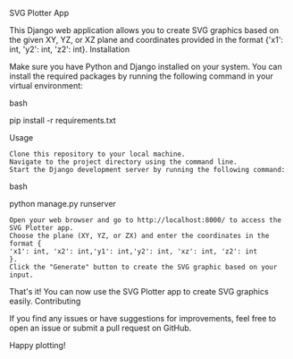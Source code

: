SVG Plotter App

This Django web application allows you to create SVG graphics based on the given XY, YZ, or XZ plane and coordinates provided in the format {'x1': int, 'y2': int, 'z2': int}.
Installation

Make sure you have Python and Django installed on your system. You can install the required packages by running the following command in your virtual environment:

bash

pip install -r requirements.txt

Usage

    Clone this repository to your local machine.
    Navigate to the project directory using the command line.
    Start the Django development server by running the following command:

bash

python manage.py runserver

    Open your web browser and go to http://localhost:8000/ to access the SVG Plotter app.
    Choose the plane (XY, YZ, or ZX) and enter the coordinates in the format {
    'x1': int, 'x2': int,'y1': int,'y2': int, 'xz': int, 'z2': int
    }.
    Click the "Generate" button to create the SVG graphic based on your input.

That's it! You can now use the SVG Plotter app to create SVG graphics easily.
Contributing

If you find any issues or have suggestions for improvements, feel free to open an issue or submit a pull request on GitHub.

Happy plotting!
